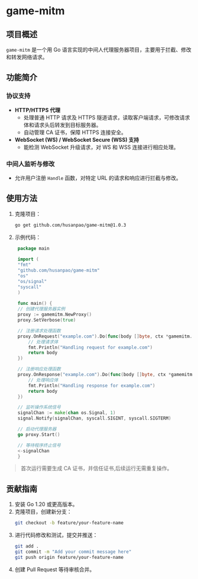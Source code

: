 # game-mitm

## 项目概述

`game-mitm` 是一个用 Go 语言实现的中间人代理服务器项目，主要用于拦截、修改和转发网络请求。

## 功能简介

### 协议支持

- **HTTP/HTTPS 代理**
    - 处理普通 HTTP 请求及 HTTPS 隧道请求，读取客户端请求，可修改请求体和请求头后转发到目标服务器。
    - 自动管理 CA 证书，保障 HTTPS 连接安全。
- **WebSocket (WS) / WebSocket Secure (WSS) 支持**
    - 能检测 WebSocket 升级请求，对 WS 和 WSS 连接进行相应处理。

### 中间人监听与修改

- 允许用户注册 `Handle` 函数，对特定 URL 的请求和响应进行拦截与修改。

## 使用方法

1. 克隆项目：
   ```sh
   go get github.com/husanpao/game-mitm@1.0.3
   ```

2. 示例代码：
   ```go
    package main
    
    import (
    "fmt"
    "github.com/husanpao/game-mitm"
    "os"
    "os/signal"
    "syscall"
    )
    
    func main() {
    // 创建代理服务器实例
    proxy := gamemitm.NewProxy()
    proxy.SetVerbose(true)

    // 注册请求处理函数
    proxy.OnRequest("example.com").Do(func(body []byte, ctx *gamemitm.ProxyCtx) []byte {
        // 处理请求体
        fmt.Println("Handling request for example.com")
        return body
    })

    // 注册响应处理函数
    proxy.OnResponse("example.com").Do(func(body []byte, ctx *gamemitm.ProxyCtx) []byte {
        // 处理响应体
        fmt.Println("Handling response for example.com")
        return body
    })

    // 监听操作系统信号
    signalChan := make(chan os.Signal, 1)
    signal.Notify(signalChan, syscall.SIGINT, syscall.SIGTERM)

    // 启动代理服务器
    go proxy.Start()

    // 等待程序终止信号
    <-signalChan
    }
    ```

> 首次运行需要生成 CA 证书，并信任证书,后续运行无需重复操作。

## 贡献指南

1. 安装 Go 1.20 或更高版本。
2. 克隆项目，创建新分支：
   ```sh
   git checkout -b feature/your-feature-name
   ```
3. 进行代码修改和测试，提交并推送：
   ```sh
   git add .
   git commit -m "Add your commit message here"
   git push origin feature/your-feature-name
   ```
4. 创建 Pull Request 等待审核合并。

